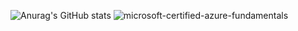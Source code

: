 ![Anurag's GitHub stats](https://github-readme-stats.vercel.app/api?username=johnnydappz&show_icons=true&theme=radical) ![microsoft-certified-azure-fundamentals](https://user-images.githubusercontent.com/37016326/236577069-1466104f-7f3b-45b3-9fc3-4ba70cca84e3.png)
